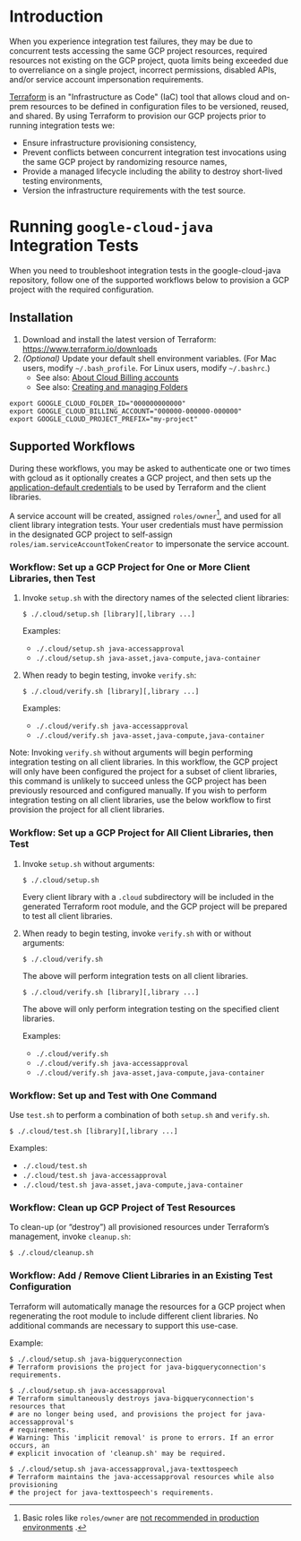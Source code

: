 # Introduction

When you experience integration test failures, they may be due to concurrent tests accessing the
same GCP project resources, required resources not existing on the GCP project, quota limits being
exceeded due to overreliance on a single project, incorrect permissions, disabled APIs, and/or
service account impersonation requirements.

[Terraform](https://www.terraform.io/) is an "Infrastructure as Code" (IaC) tool that allows cloud
and on-prem resources to be defined in configuration files to be versioned, reused, and shared. By
using Terraform to provision our GCP projects prior to running integration tests we:

* Ensure infrastructure provisioning consistency,
* Prevent conflicts between concurrent integration test invocations using the same GCP project by
  randomizing resource names,
* Provide a managed lifecycle including the ability to destroy short-lived testing environments,
* Version the infrastructure requirements with the test source.

# Running `google-cloud-java` Integration Tests

When you need to troubleshoot integration tests in the google-cloud-java repository, follow one of
the supported workflows below to provision a GCP project with the required configuration.

## Installation

1. Download and install the latest version of Terraform: https://www.terraform.io/downloads
2. *(Optional)* Update your default shell environment variables. (For Mac users,
   modify `~/.bash_profile`.
   For Linux users, modify `~/.bashrc`.)
    * See
      also: [About Cloud Billing accounts](https://cloud.google.com/billing/docs/how-to/manage-billing-account)
    * See
      also: [Creating and managing Folders](https://cloud.google.com/resource-manager/docs/creating-managing-folders)

```shell                       
export GOOGLE_CLOUD_FOLDER_ID="000000000000"
export GOOGLE_CLOUD_BILLING_ACCOUNT="000000-000000-000000"
export GOOGLE_CLOUD_PROJECT_PREFIX="my-project"
```

## Supported Workflows

During these workflows, you may be asked to authenticate one or two times with gcloud as it
optionally creates a GCP project, and then sets up the
[application-default credentials](https://cloud.google.com/docs/authentication/application-default-credentials)
to be used by Terraform and the client libraries.

A service account will be created, assigned `roles/owner`[^1], and used for all client library
integration tests. Your user credentials must have permission in the designated GCP project to
self-assign `roles/iam.serviceAccountTokenCreator` to impersonate the service account.

[^1]: Basic roles like `roles/owner` are
[not recommended in production environments](https://cloud.google.com/iam/docs/understanding-roles#basic)
.

### Workflow: Set up a GCP Project for **One or More** Client Libraries, then Test

1. Invoke `setup.sh` with the directory names of the selected client libraries:
   ```shell
   $ ./.cloud/setup.sh [library][,library ...]
   ```

   Examples:
    * `./.cloud/setup.sh java-accessapproval`
    * `./.cloud/setup.sh java-asset,java-compute,java-container`

2. When ready to begin testing, invoke `verify.sh`:
   ```shell
   $ ./.cloud/verify.sh [library][,library ...]
   ```

   Examples:
    * `./.cloud/verify.sh java-accessapproval`
    * `./.cloud/verify.sh java-asset,java-compute,java-container`

Note: Invoking `verify.sh` without arguments will begin performing integration testing on all client
libraries. In this workflow, the GCP project will only have been configured the project for a subset
of client libraries, this command is unlikely to succeed unless the GCP project has been previously
resourced and configured manually. If you wish to perform integration testing on all client
libraries, use the below workflow to first provision the project for all client libraries.

### Workflow: Set up a GCP Project for **All** Client Libraries, then Test

1. Invoke `setup.sh` without arguments:
   ```shell
   $ ./.cloud/setup.sh
   ```
   Every client library with a `.cloud` subdirectory will be included in the generated Terraform
   root module, and the GCP project will be prepared to test all client libraries.
2. When ready to begin testing, invoke `verify.sh` with or without arguments:
   ```shell
   $ ./.cloud/verify.sh
   ```
   The above will perform integration tests on all client libraries.
   ```shell
   $ ./.cloud/verify.sh [library][,library ...]
   ```
   The above will only perform integration testing on the specified client libraries.

   Examples:
    * `./.cloud/verify.sh`
    * `./.cloud/verify.sh java-accessapproval`
    * `./.cloud/verify.sh java-asset,java-compute,java-container`

### Workflow: Set up and Test with One Command

Use `test.sh` to perform a combination of both `setup.sh` and `verify.sh`.

```shell
$ ./.cloud/test.sh [library][,library ...]
```

Examples:

* `./.cloud/test.sh`
* `./.cloud/test.sh java-accessapproval`
* `./.cloud/test.sh java-asset,java-compute,java-container`

### Workflow: Clean up GCP Project of Test Resources

To clean-up (or “destroy”) all provisioned resources under Terraform’s management,
invoke `cleanup.sh`:

```shell
$ ./.cloud/cleanup.sh
```

### Workflow: Add / Remove Client Libraries in an Existing Test Configuration

Terraform will automatically manage the resources for a GCP project when regenerating the root
module to include different client libraries. No additional commands are necessary to support this
use-case.

Example:

```shell
$ ./.cloud/setup.sh java-bigqueryconnection
# Terraform provisions the project for java-bigqueryconnection's requirements.

$ ./.cloud/setup.sh java-accessapproval
# Terraform simultaneously destroys java-bigqueryconnection's resources that
# are no longer being used, and provisions the project for java-accessapproval's
# requirements.
# Warning: This 'implicit removal' is prone to errors. If an error occurs, an
# explicit invocation of 'cleanup.sh' may be required.

$ ./.cloud/setup.sh java-accessapproval,java-texttospeech
# Terraform maintains the java-accessapproval resources while also provisioning
# the project for java-texttospeech's requirements.
```
